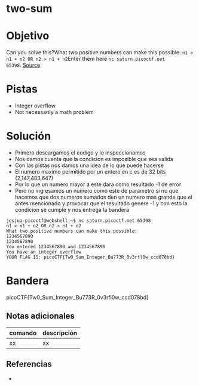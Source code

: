 # two-sum

# Objetivo
Can you solve this?What two positive numbers can make this possible: `n1 > n1 + n2 OR n2 > n1 + n2`Enter them here `nc saturn.picoctf.net 65398`. [Source](https://artifacts.picoctf.net/c/456/flag.c)

# Pistas
- Integer overflow
- Not necessarily a math problem

# Solución
- Primero descargamos el codigo y lo inspeccionamos
- Nos damos cuenta que la condicion es imposible que sea valida
- Con las pistas nos damos una idea de lo que puede hacerse
- El numero maximo permitido por un entero en c es de 32 bits (2,147,483,647)
- Por lo que un numero mayor a este dara como resultado -1 de error
- Pero no ingresamos un numero como este de parametro si no que hacemos que dos numeros sumados den un numero mas grande que el antes mencionado y provocar que el resultado genere -1 y con esto la condicion se cumple y nos entrega la bandera
```
jesjua-picoctf@webshell:~$ nc saturn.picoctf.net 65398
n1 > n1 + n2 OR n2 > n1 + n2 
What two positive numbers can make this possible: 
1234567890
1234567890
You entered 1234567890 and 1234567890
You have an integer overflow
YOUR FLAG IS: picoCTF{Tw0_Sum_Integer_Bu773R_0v3rfl0w_ccd078bd}
```

# Bandera
picoCTF{Tw0_Sum_Integer_Bu773R_0v3rfl0w_ccd078bd}

## Notas adicionales
| comando | descripción |
| ------ | ------ |
| xx | xx |

## Referencias
- []()